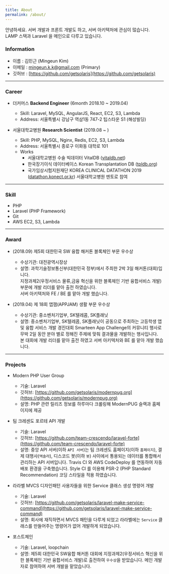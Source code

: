 ```yaml
---
title: About
permalink: /about/
---
```


안녕하세요.
서버 개발과 프론트 개발도 하고, 서버 아키텍처에 관심이 많습니다.
<br>
LAMP 스택과 Laravel 을 메인으로 다루고 있습니다.

### Information
- 이름 : 김민근 (Mingeun Kim)
- 이메일 : mingeun.k.k@gmail.com (Primary)
- 깃허브 : [https://github.com/getsolaris](https://github.com/getsolaris)

---

### Career
- 더커머스 **Backend Engineer** (6month 2018.10 ~ 2019.04) 
    - Skill: Laravel, MySQL, AngularJS, React, EC2, S3, Lambda
    - Address: 서울특별시 강남구 역삼1동 747-2 팁스타운 S1 (해성빌딩)

- 서울대학교병원 **Research Scientist** (2019.08 ~ ) 
    - Skill: PHP, MySQL, Nginx, Redis, EC2, S3, Lambda
    - Address: 서울특별시 종로구 이화동 대학로 101
    - Works
        - 서울대학교병원 수술 빅데이터 VitalDB ([vitaldb.net](vitaldb.net))
        - 한국장기이식 데이터베이스 Korean Transplantation DB ([tpldb.org](tpldb.org))
        - 국가임상시험지원재단 KOREA CLINICAL DATATHON 2019 ([datathon.konect.or.kr](datathon.konect.or.kr)) 서울대학교병원 멘토로 참여

---

### Skill
- PHP
- Laravel (PHP Framework)
- Git
- AWS EC2, S3, Lambda

---

### Award
- (2018.09) 제5회 대한민국 SW 융합 해커톤 블록체인 부문 우수상
    - 수상기관: 대전광역시장상
    - 설명: 과학기술정보통신부(대한민국 정부)에서 주최한 2박 3일 해커톤(대회)입니다.<br>
지정과제2(우정서비스 물류,금융 혁신을 위한 블록체인 기반 융합서비스 개발) 부문에 개발 리더를 맡아 출전 하였습니다. <br>서버 아키텍처와 FE / BE 를 맡아 개발 했습니다.

- (2019.04) 제 18회 앱잼(APPJAM) 생활 부문 우수상
    - 수상기관: 중소벤처기업부, SK텔레콤, SK플래닛
    - 설명: 중소벤처기업부, SK텔레콤, SK플래닛이 공동으로 주최하는 고등학생 앱 및 융합 서비스 개발 경진대회 Smarteen App Challenge의 커뮤니티 행사로 무박 2일 동안 분야 별로 정해진 주제에 맞춰 결과물을 개발하는 행사입니다. <br>본 대회에 개발 리더를 맡아 출전 하였고 서버 아키텍처와 BE 를 맡아 개발 했습니다.

---

### Projects

- Modern PHP User Group
    - 기술: Laravel
    - 깃허브: [https://github.com/getsolaris/modernpug.org](https://github.com/getsolaris/modernpug.org)
    - 설명: PHP 관련 릴리즈 정보를 하루마다 크롤링해 ModernPUG 슬랙과 홈페이지에 제공

- 팀 크레센도 포르테 API 개발
    - 기술: Laravel
    - 깃허브: [https://github.com/team-crescendo/laravel-forte](https://github.com/team-crescendo/laravel-forte)
    - 설명: 중앙 API 서버(이하 `API 서버`)는 팀 크레센도 홈페이지(이하 `홈페이지`), 결제 대행사(`엑솔라`), 디스코드 봇(이하 `봇`) 사이에서 통용되는 데이터를 통합해서 관리하는 API 서버입니다. Travis CI 와 AWS CodeDeploy 를 연동하여 자동배포 환경을 구축했습니다. Style CI 를 이용해 PSR-2 (PHP Standard Recommendation) 코딩 스타일을 적용 하였습니다.

- 라라벨 MVCS 디자인패턴 사용자들을 위한 Service 클래스 생성 명령어 개발
    - 기술: Laravel
    - 깃허브: [https://github.com/getsolaris/laravel-make-service-command](https://github.com/getsolaris/laravel-make-service-command)
    - 설명: 회사에 재직하면서 MVCS 패턴을 다루게 되었고 라라벨에는 `Service` 클래스를 만들어주는 명령어가 없어 개발하게 되었습니다.

- 포스트체인
    - 기술: Laravel, loopchain
    - 설명: 제5회 대한민국 SW융합 해커톤 대회에 지정과제2(우정서비스 혁신을 위한 블록체인 기반 융합서비스 개발)로 출전하여 `우수상`을 받았습니다. 메인 개발자로 참여하여 서버 개발을 맡았습니다.